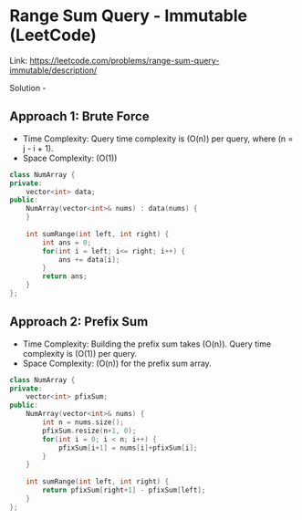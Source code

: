 # Range Sum Query - Immutable (LeetCode)
Link: https://leetcode.com/problems/range-sum-query-immutable/description/

Solution - 
## Approach 1: Brute Force
- Time Complexity:
Query time complexity is (O(n)) per query, where (n = j - i + 1).
 - Space Complexity:
(O(1))
```C++
class NumArray {
private:
    vector<int> data;
public:
    NumArray(vector<int>& nums) : data(nums) {
    }
    
    int sumRange(int left, int right) {
        int ans = 0;
        for(int i = left; i<= right; i++) {
            ans += data[i];
        }
        return ans;
    }
};
```

## Approach 2: Prefix Sum
- Time Complexity:
Building the prefix sum takes (O(n)).
Query time complexity is (O(1)) per query.
- Space Complexity:
(O(n)) for the prefix sum array.

```C++
class NumArray {
private:
    vector<int> pfixSum;
public:
    NumArray(vector<int>& nums) {
        int n = nums.size();
        pfixSum.resize(n+1, 0);
        for(int i = 0; i < n; i++) {
            pfixSum[i+1] = nums[i]+pfixSum[i];
        }
    }
    
    int sumRange(int left, int right) {
        return pfixSum[right+1] - pfixSum[left]; 
    }
};
```
